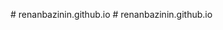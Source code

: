 
#   r e n a n b a z i n i n . g i t h u b . i o  
 #   r e n a n b a z i n i n . g i t h u b . i o  
 